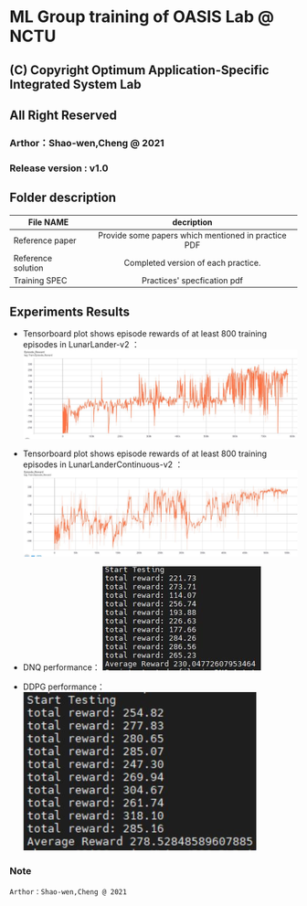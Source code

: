 # ML Group training of OASIS Lab @ NCTU

## (C) Copyright Optimum Application-Specific Integrated System Lab
##                    All Right Reserved

### Arthor：Shao-wen,Cheng @ 2021

### Release version : v1.0

## Folder description

| File NAME                                 | decription                  |
| ------------------------------------------|:---------------------------:|
| Reference paper                           | Provide some papers which mentioned in practice PDF   |
| Reference solution                        | Completed version of each practice.            |
| Training SPEC                             | Practices' specfication pdf            |


## Experiments Results
- Tensorboard plot shows episode rewards of at least 800 training episodes in LunarLander-v2 ：
![image](https://github.com/Shoawen0213/NCTU_IOC_Deep-Learning-and-Practice_Lab/blob/main/Lab6-DQN%20DDPG/img/tensorboard_01.JPG?raw=true)

- Tensorboard plot shows episode rewards of at least 800 training episodes in LunarLanderContinuous-v2 ：
![image](https://github.com/Shoawen0213/NCTU_IOC_Deep-Learning-and-Practice_Lab/blob/main/Lab6-DQN%20DDPG/img/tensorboard_02.JPG?raw=true)

- DNQ performance： 
![image](https://github.com/Shoawen0213/NCTU_IOC_Deep-Learning-and-Practice_Lab/blob/main/Lab6-DQN%20DDPG/img/DQN_230.JPG?raw=true)

- DDPG performance： 
![image](https://github.com/Shoawen0213/NCTU_IOC_Deep-Learning-and-Practice_Lab/blob/main/Lab6-DQN%20DDPG/img/DDPG_278.JPG?raw=true)



### Note
	Arthor：Shao-wen,Cheng @ 2021
